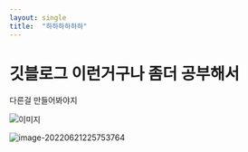 ```yaml
---
layout: single
title:  "하하하하하하"
---
```



# 깃블로그 이런거구나 좀더 공부해서 

다른걸 만들어봐야지

![이미지](https://pbs.twimg.com/media/FVsnp_NacAA1Nd8?format=jpg&name=large)

![image-20220621225753764](D:\hi3816\hi3816.github.io\images\2022-06-20-first\image-20220621225753764.png)
